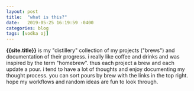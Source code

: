 ```yaml
---
layout: post
title:  "what is this?"
date:   2019-05-25 16:19:59 -0400
categories: blog
tags: [vodka oj]
---
```

**{{site.title}}** is my "distillery" collection of my projects ("brews") and documentation of their progress. i really like coffee and drinks and was inspired by the term "homebrew". thus each project a brew and each update a pour. i tend to have a lot of thoughts and enjoy documenting my thought process. you can sort pours by brew with the links in the top right. hope my workflows and random ideas are fun to look through. 

<!--more-->